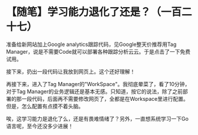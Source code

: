 # 【随笔】学习能力退化了还是？（一百二十七）

准备给新网站加上Google analytics跟踪代码，见Google整天价推荐用Tag Manager，说是不需要Code就可以部署各种跟踪分析云云。于是点击了一下免费试用。

接下来，扔出一段代码让我放到网页上。这个还好理解！

再接下来，进入了Tag Manager的"WorkSpace"。我彻底晕菜了，看了10分钟，对于Tag Manager的业务逻辑还是基本无感。只知道，按它的说法，除了之前部署的那一段代码，后面再不需要修改网页了，全都是在Workspace里进行配置。但是，怎么配置有点摸不着头脑。

唉，这学习能力是退化了么，还是有畏难情绪了？另外，一直想系统学习一下Go语言呢，至今还没多少进展！